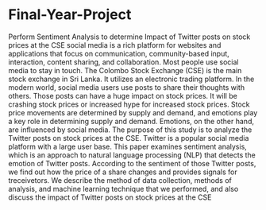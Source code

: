 # Final-Year-Project
Perform Sentiment Analysis to determine Impact of Twitter posts on stock prices at the CSE
social media is a rich platform for websites and applications that focus on communication, 
community-based input, interaction, content sharing, and collaboration. Most people use social 
media to stay in touch. The Colombo Stock Exchange (CSE) is the main stock exchange in Sri 
Lanka. It utilizes an electronic trading platform. In the modern world, social media users use posts 
to share their thoughts with others. Those posts can have a huge impact on stock prices. It will be 
crashing stock prices or increased hype for increased stock prices. Stock price movements are 
determined by supply and demand, and emotions play a key role in determining supply and 
demand. Emotions, on the other hand, are influenced by social media. The purpose of this study is 
to analyze the Twitter posts on stock prices at the CSE. Twitter is a popular social media platform 
with a large user base. This paper examines sentiment analysis, which is an approach to natural 
language processing (NLP) that detects the emotion of Twitter posts. According to the sentiment 
of those Twitter posts, we find out how the price of a share changes and provides signals for 
treceivetors. We describe the method of data collection, methods of analysis, and machine learning 
technique that we performed, and also discuss the impact of Twitter posts on stock prices at the 
CSE
